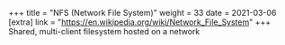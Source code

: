 +++
title = "NFS (Network File System)"
weight = 33
date = 2021-03-06
[extra]
link = "https://en.wikipedia.org/wiki/Network_File_System"
+++
Shared, multi-client filesystem hosted on a network

